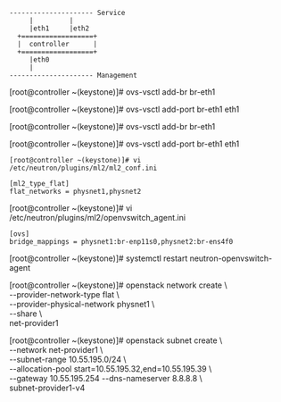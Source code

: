 ```
--------------------- Service
     |         |
     |eth1     |eth2
  +==================+
  |  controller      |
  +==================+
     |eth0
     |
--------------------- Management
```

[root@controller ~(keystone)]# ovs-vsctl add-br br-eth1

[root@controller ~(keystone)]# ovs-vsctl add-port br-eth1 eth1

[root@controller ~(keystone)]# ovs-vsctl add-br br-eth1

[root@controller ~(keystone)]# ovs-vsctl add-port br-eth1 eth1

```
[root@controller ~(keystone)]# vi /etc/neutron/plugins/ml2/ml2_conf.ini

[ml2_type_flat]
flat_networks = physnet1,physnet2
```

[root@controller ~(keystone)]# vi /etc/neutron/plugins/ml2/openvswitch_agent.ini
```
[ovs]
bridge_mappings = physnet1:br-enp11s0,physnet2:br-ens4f0
```

[root@controller ~(keystone)]# systemctl restart neutron-openvswitch-agent

[root@controller ~(keystone)]# openstack network create \\ \
--provider-network-type flat \\ \
--provider-physical-network physnet1 \\ \
--share \\ \
net-provider1

[root@controller ~(keystone)]# openstack subnet create \\ \
--network net-provider1 \\ \
--subnet-range 10.55.195.0/24 \\ \
--allocation-pool start=10.55.195.32,end=10.55.195.39 \\ \
--gateway 10.55.195.254 --dns-nameserver 8.8.8.8 \\ \
subnet-provider1-v4
